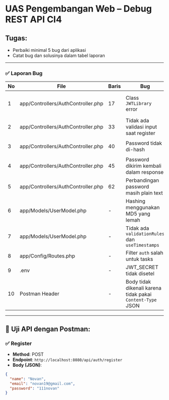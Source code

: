 # UAS Pengembangan Web – Debug REST API CI4

## Tugas:
- Perbaiki minimal 5 bug dari aplikasi
- Catat bug dan solusinya dalam tabel laporan

---

### ✅ Laporan Bug

| No | File                          | Baris | Bug                                                       | Solusi                                                                 |
|----|-------------------------------|-------|------------------------------------------------------------|------------------------------------------------------------------------|
| 1  | app/Controllers/AuthController.php | 17    | Class `JWTLibrary` error                                   | Buat file `app/Libraries/JWTLibrary.php` dan pastikan namespace sesuai |
| 2  | app/Controllers/AuthController.php | 33    | Tidak ada validasi input saat register                     | Tambahkan validasi menggunakan `$this->validate()`                     |
| 3  | app/Controllers/AuthController.php | 40    | Password tidak di-hash                                     | Ubah ke `password_hash($pass, PASSWORD_DEFAULT)`                       |
| 4  | app/Controllers/AuthController.php | 45    | Password dikirim kembali dalam response                    | Gunakan `unset($userData['password'])` sebelum `respond()`             |
| 5  | app/Controllers/AuthController.php | 62    | Perbandingan password masih plain text                     | Ganti ke `password_verify($password, $user['password'])`               |
| 6  | app/Models/UserModel.php      | -     | Hashing menggunakan MD5 yang lemah                         | Ganti ke `password_hash` di Controller, hapus fungsi beforeInsert      |
| 7  | app/Models/UserModel.php      | -     | Tidak ada `validationRules` dan `useTimestamps`            | Tambahkan rules dan aktifkan `useTimestamps = true`                    |
| 8  | app/Config/Routes.php         | -     | Filter `auth` salah untuk tasks                            | Ubah ke `jwt` agar sesuai filter yang ada                             |
| 9  | .env                          | -     | JWT_SECRET tidak disetel                                   | Tambahkan `JWT_SECRET=your_secret_key`                                |
| 10 | Postman Header                | -     | Body tidak dikenali karena tidak pakai `Content-Type` JSON | Tambahkan Header `Content-Type: application/json` di Postman          |

---

## 🔁 Uji API dengan Postman:

### ✅ Register
- **Method**: POST  
- **Endpoint**: `http://localhost:8080/api/auth/register`  
- **Body (JSON)**:
```json
{
  "name": "Novan",
  "email": "novan19@gmail.com",
  "password": "111novan"
}